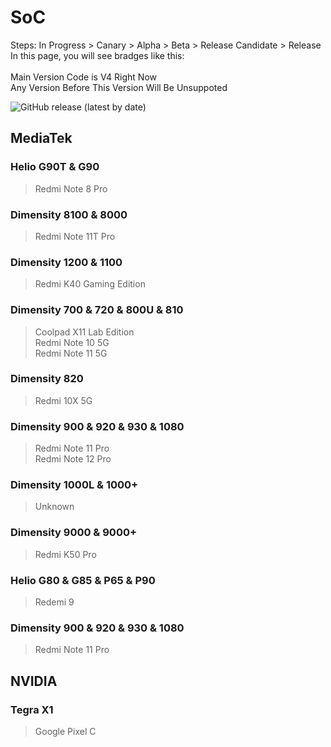 # SoC
Steps: In Progress > Canary > Alpha > Beta > Release Candidate > Release   
In this page, you will see bradges like this:
<Badge type="danger" text="In Progress" />  
<Badge type="warnning" text="Alpha" />  
Main Version Code is V4 Right Now   
Any Version Before This Version Will Be Unsuppoted   

![GitHub release (latest by date)](https://img.shields.io/github/v/release/naranyinyun/Apodidae?color=%23773bf9&label=Apodidae&style=flat-square)
## MediaTek
### Helio G90T & G90 <Badge type="danger" text="In Progress" />
> Redmi Note 8 Pro  
### Dimensity 8100 & 8000 <Badge type="warnning" text="Alpha" />
> Redmi Note 11T Pro  
### Dimensity 1200 & 1100 <Badge type="danger" text="In Progress" />
> Redmi K40 Gaming Edition  
### Dimensity 700 & 720 & 800U & 810 <Badge type="danger" text="In Progress" />
> Coolpad X11 Lab Edition    
> Redmi Note 10 5G  
> Redmi Note 11 5G  
### Dimensity 820 <Badge type="danger" text="In Progress" />
> Redmi 10X 5G   
### Dimensity 900 & 920 & 930 & 1080 <Badge type="danger" text="In Progress" />
> Redmi Note 11 Pro  
> Redmi Note 12 Pro  
### Dimensity 1000L & 1000+ <Badge type="danger" text="In Progress" />
> Unknown
### Dimensity 9000 & 9000+ <Badge type="warnning" text="Alpha" />
> Redmi K50 Pro
### Helio G80 & G85 & P65 & P90 <Badge type="danger" text="In Progress" />
> Redemi 9
### Dimensity 900 & 920 & 930 & 1080 <Badge type="danger" text="In Progress" />
> Redmi Note 11 Pro

## NVIDIA
### Tegra X1 <Badge type="danger" text="In Progress" />
> Google Pixel C 

